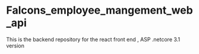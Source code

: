 # Falcons_employee_mangement_web_api
This is the backend repository for the react front end ,   ASP .netcore 3.1 version

